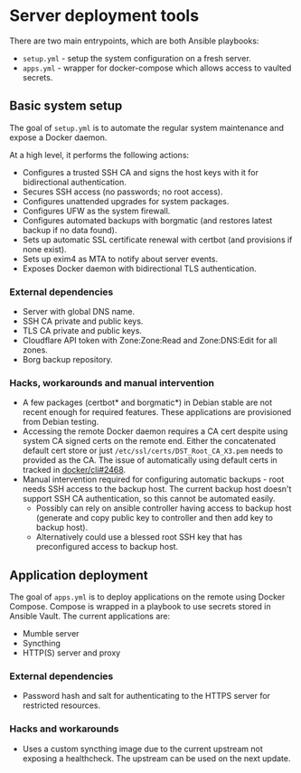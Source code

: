 # Server deployment tools

There are two main entrypoints, which are both Ansible playbooks:

- `setup.yml` - setup the system configuration on a fresh server.
- `apps.yml` - wrapper for docker-compose which allows access to vaulted secrets.

## Basic system setup

The goal of `setup.yml` is to automate the regular system maintenance and expose a Docker daemon.

At a high level, it performs the following actions:

- Configures a trusted SSH CA and signs the host keys with it for bidirectional authentication.
- Secures SSH access (no passwords; no root access).
- Configures unattended upgrades for system packages.
- Configures UFW as the system firewall.
- Configures automated backups with borgmatic (and restores latest backup if no data found).
- Sets up automatic SSL certificate renewal with certbot (and provisions if none exist).
- Sets up exim4 as MTA to notify about server events.
- Exposes Docker daemon with bidirectional TLS authentication.

### External dependencies

- Server with global DNS name.
- SSH CA private and public keys.
- TLS CA private and public keys.
- Cloudflare API token with Zone:Zone:Read and Zone:DNS:Edit for all zones.
- Borg backup repository.

### Hacks, workarounds and manual intervention

- A few packages (certbot* and borgmatic*) in Debian stable are not recent enough for required features. These applications are provisioned from Debian testing.
- Accessing the remote Docker daemon requires a CA cert despite using system CA signed certs on the remote end. Either the concatenated default cert store or just `/etc/ssl/certs/DST_Root_CA_X3.pem` needs to provided as the CA. The issue of automatically using default certs in tracked in [docker/cli#2468](https://github.com/docker/cli/issues/2468).
- Manual intervention required for configuring automatic backups - root needs SSH access to the backup host. The current backup host doesn't support SSH CA authentication, so this cannot be automated easily.
  - Possibly can rely on ansible controller having access to backup host (generate and copy public key to controller and then add key to backup host).
  - Alternatively could use a blessed root SSH key that has preconfigured access to backup host.

## Application deployment

The goal of `apps.yml` is to deploy applications on the remote using Docker Compose. Compose is wrapped in a playbook to use secrets stored in Ansible Vault. The current applications are:

- Mumble server
- Syncthing
- HTTP(S) server and proxy

### External dependencies

- Password hash and salt for authenticating to the HTTPS server for restricted resources.

### Hacks and workarounds

- Uses a custom syncthing image due to the current upstream not exposing a healthcheck. The upstream can be used on the next update.
